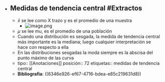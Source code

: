 - ## Medidas de tendencia central #Extractos
	- $\bar{x}$ se lee como X trazo y es el promedio de una muestra
		- ![image.png](../assets/image_1666404278688_0.png)
	- $\mu$ se lee mu, es el promedio de una población
	- Cuando una distribución es sesgada, la medida de tendencia central más importante es la mediana; luego cualquier interpretación se hace con respecto a ella
	- En las distribuciones sesgadas la moda siempre es la abscisa del punto máximo de las curva
	- tipo:: [[Anotaciones]] 
	  posición:: 72
	  etiquetas:: medidas de tendencia central
	- **Bibliografia**: ((6346e926-ef67-4716-bdea-e85c219631d8))